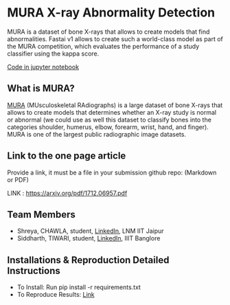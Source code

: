 # MURA X-ray Abnormality Detection
MURA is a dataset of bone X-rays that allows to create models that find abnormalities.  Fastai v1 allows to create such a world-class model as part of the MURA competition, which evaluates the performance of a study classifier using the kappa score.

[Code in jupyter notebook]()

## What is MURA?
[MURA](https://stanfordmlgroup.github.io/competitions/mura/) (MUsculoskeletal RAdiographs) is a large dataset of bone X-rays that allows to create models that determines whether an X-ray study is normal or abnormal (we could use as well this dataset to classify bones into the categories shoulder, humerus, elbow, forearm, wrist, hand, and finger). MURA is one of the largest public radiographic image datasets.

## Link to the one page article

Provide a link, it must be a file in your submission github repo: (Markdown or PDF)

LINK : https://arxiv.org/pdf/1712.06957.pdf

## Team Members
- Shreya, CHAWLA, student, [LinkedIn](https://www.linkedin.com/in/shreyachawla1998/), LNM IIT Jaipur
- Siddharth, TIWARI, student, [LinkedIn](https://www.linkedin.com/in/siddharthtiwari01/), IIIT Banglore

## Installations & Reproduction Detailed Instructions

- To Install: Run pip install -r requirements.txt
- To Reproduce Results: [Link](https://github.com/shreya888/School-of-AI-Hackathon-Delhi/blob/master/reproducibility.md)
